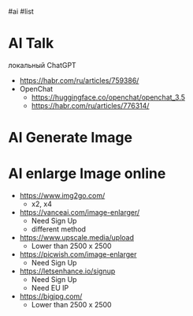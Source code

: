 #ai #list 

# AI Talk
локальный ChatGPT
- https://habr.com/ru/articles/759386/
- OpenChat
	- https://huggingface.co/openchat/openchat_3.5
	- https://habr.com/ru/articles/776314/

# AI Generate Image

# AI enlarge Image online
- https://www.img2go.com/
	- x2, x4
- https://vanceai.com/image-enlarger/
	- Need Sign Up
	- different method
- https://www.upscale.media/upload
	- Lower than 2500 x 2500
- https://picwish.com/image-enlarger
	- Need Sign Up
- https://letsenhance.io/signup
	- Need Sign Up
	- Need EU IP
- https://bigjpg.com/
	- Lower than 2500 x 2500
